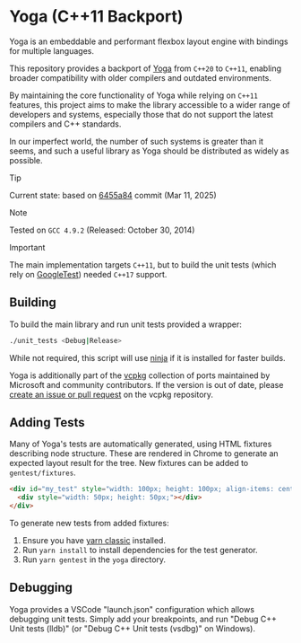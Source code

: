 # Yoga (C++11 Backport)

Yoga is an embeddable and performant flexbox layout engine with bindings for multiple languages.

This repository provides a backport of [Yoga](https://github.com/facebook/yoga)
from `C++20` to `C++11`, enabling broader compatibility with older compilers and
outdated environments.

By maintaining the core functionality of Yoga while relying on `C++11` features,
this project aims to make the library accessible to a wider range of developers
and systems, especially those that do not support the latest compilers and C++
standards.

In our imperfect world, the number of such systems is greater than it seems, and
such a useful library as Yoga should be distributed as widely as possible.

> [!TIP]
> Current state: based on [6455a84](https://github.com/facebook/yoga/commit/6455a848a76f433bdb48b2640b7f4644774c76fd) commit (Mar 11, 2025)

> [!NOTE]
> Tested on `GCC 4.9.2` (Released: October 30, 2014)

> [!IMPORTANT]
> The main implementation targets `C++11`, but to build the unit tests
> (which rely on [GoogleTest](https://github.com/google/googletest)) needed
> `C++17` support.

## Building

To build the main library and run unit tests provided a wrapper:

```sh
./unit_tests <Debug|Release>
```

While not required, this script will use [ninja](https://ninja-build.org/) if it is installed for faster builds.

Yoga is additionally part of the [vcpkg](https://github.com/Microsoft/vcpkg/) collection of ports maintained by Microsoft and community contributors. If the version is out of date, please [create an issue or pull request](https://github.com/Microsoft/vcpkg) on the vcpkg repository.

## Adding Tests

Many of Yoga's tests are automatically generated, using HTML fixtures describing node structure. These are rendered in Chrome to generate an expected layout result for the tree. New fixtures can be added to `gentest/fixtures`.

```html
<div id="my_test" style="width: 100px; height: 100px; align-items: center;">
  <div style="width: 50px; height: 50px;"></div>
</div>
```

To generate new tests from added fixtures:

1. Ensure you have [yarn classic](https://classic.yarnpkg.com) installed.
2. Run `yarn install` to install dependencies for the test generator.
3. Run `yarn gentest` in the `yoga` directory.

## Debugging

Yoga provides a VSCode "launch.json" configuration which allows debugging unit tests. Simply add your breakpoints, and run "Debug C++ Unit tests (lldb)" (or "Debug C++ Unit tests (vsdbg)" on Windows).
